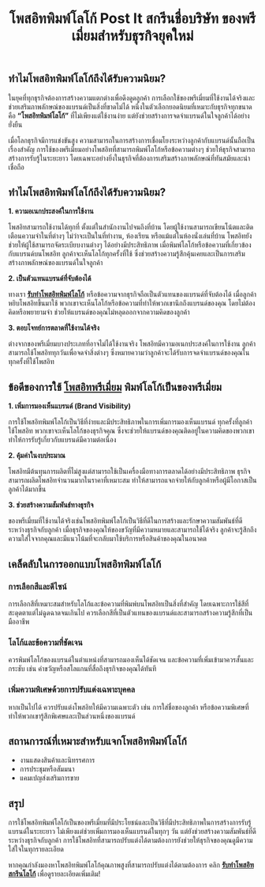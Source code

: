 <!DOCTYPE html>
<html lang="th">
<head>
    <meta charset="UTF-8">
    <meta name="viewport" content="width=device-width, initial-scale=1.0">
    <meta name="description" content="โพสอิทพิมพ์โลโก้: ไอเดียของพรีเมี่ยมสำหรับธุรกิจยุคใหม่">
</head>
<body>
    <header>
        <h1>โพสอิทพิมพ์โลโก้ Post It สกรีนชื่อบริษัท ของพรีเมี่ยมสำหรับธุรกิจยุคใหม่</h1>
    </header>
    <article>
        <section>
            <h2>ทำไมโพสอิทพิมพ์โลโก้ถึงได้รับความนิยม?</h2>
            <p>ในยุคที่ทุกธุรกิจต้องการสร้างความแตกต่างเพื่อดึงดูดลูกค้า การเลือกใช้ของพรีเมี่ยมที่ใช้งานได้จริงและช่วยเสริมภาพลักษณ์ของแบรนด์เป็นสิ่งที่ขาดไม่ได้ หนึ่งในตัวเลือกยอดนิยมที่เหมาะกับธุรกิจทุกขนาดคือ <strong>“โพสอิทพิมพ์โลโก้”</strong> ที่ไม่เพียงแต่ใช้งานง่าย แต่ยังช่วยสร้างการจดจำแบรนด์ในใจลูกค้าได้อย่างยั่งยืน</p>
            <p>เมื่อโลกธุรกิจมีการแข่งขันสูง ความสามารถในการสร้างการเชื่อมโยงระหว่างลูกค้ากับแบรนด์นั้นถือเป็นเรื่องสำคัญ การใช้ของพรีเมี่ยมอย่างโพสอิทที่สามารถพิมพ์โลโก้หรือข้อความต่างๆ ช่วยให้ธุรกิจสามารถสร้างการรับรู้ในระยะยาว โดยเฉพาะอย่างยิ่งในธุรกิจที่ต้องการเสริมสร้างภาพลักษณ์ที่ทันสมัยและน่าเชื่อถือ</p>
        </section>
        <section>
            <h2>ทำไมโพสอิทพิมพ์โลโก้ถึงได้รับความนิยม?</h2>
            <p><strong>1. ความอเนกประสงค์ในการใช้งาน</strong></p>
            <p>โพสอิทสามารถใช้งานได้ทุกที่ ตั้งแต่ในสำนักงานไปจนถึงที่บ้าน โดยผู้ใช้งานสามารถเขียนโน้ตและติดเตือนความจำในที่ต่างๆ ไม่ว่าจะเป็นในที่ทำงาน, ห้องเรียน หรือแม้แต่ในห้องนั่งเล่นที่บ้าน โพสอิทยังช่วยให้ผู้ใช้สามารถจัดระเบียบงานต่างๆ ได้อย่างมีประสิทธิภาพ เมื่อพิมพ์โลโก้หรือข้อความที่เกี่ยวข้องกับแบรนด์บนโพสอิท ลูกค้าจะเห็นโลโก้ทุกครั้งที่ใช้ ซึ่งช่วยสร้างความรู้สึกคุ้นเคยและเป็นการเสริมสร้างภาพลักษณ์ของแบรนด์ในใจลูกค้า</p>
            <p><strong>2. เป็นตัวแทนแบรนด์ที่จับต้องได้</strong></p>
            <p>ทางเรา <b><a href="https://ultimatestationery.blogspot.com/" target="รับผลิตเครื่องเขียนพรีเมี่ยม จำหน่ายสมุดโน๊ตสกรีนโลโก้ โพสอิทมีหน้าปก ชุดเซ็ทกระดาษโน้ต Post It พลาสติกคั่นหน้า ปากกา ดินสอ แฟ้มจั่วปัง สั่งทำโพสต์อิทพรีเมี่ยม ขายส่ง Post-it® 3M">รับทำโพสอิทพิมพ์โลโก้</a></b> หรือข้อความจากธุรกิจถือเป็นตัวแทนของแบรนด์ที่จับต้องได้ เมื่อลูกค้าหยิบโพสอิทขึ้นมาใช้ พวกเขาจะเห็นโลโก้หรือข้อความที่ทำให้พวกเขานึกถึงแบรนด์ของคุณ โดยไม่ต้องคิดหรือพยายามจำ ช่วยให้แบรนด์ของคุณไม่หลุดออกจากความคิดของลูกค้า</p>
            <p><strong>3. ตอบโจทย์การตลาดที่ใช้งานได้จริง</strong></p>
            <p>ต่างจากของพรีเมี่ยมบางประเภทที่อาจไม่ได้ใช้งานจริง โพสอิทมีความอเนกประสงค์ในการใช้งาน ลูกค้าสามารถใช้โพสอิททุกวันเพื่อจดจำสิ่งต่างๆ ซึ่งหมายความว่าลูกค้าจะได้รับการจดจำแบรนด์ของคุณในทุกครั้งที่ใช้โพสอิท</p>
        </section>
        <section>
            <h2>ข้อดีของการใช้ <b><a href="https://chokdeepremium.com/post-it/" target="โพสอิทพรีเมี่ยม พร้อมสกรีนโลโก้ รับทำ Post It พิมพ์ลายน้ำ ตามแบบของคุณ">โพสอิทพรีเมี่ยม</a></b> พิมพ์โลโก้เป็นของพรีเมี่ยม</h2>
            <p><strong>1. เพิ่มการมองเห็นแบรนด์ (Brand Visibility)</strong></p>
            <p>การใช้โพสอิทพิมพ์โลโก้เป็นวิธีที่ง่ายและมีประสิทธิภาพในการเพิ่มการมองเห็นแบรนด์ ทุกครั้งที่ลูกค้าใช้โพสอิท พวกเขาจะเห็นโลโก้ของธุรกิจคุณ ซึ่งจะช่วยให้แบรนด์ของคุณติดอยู่ในความคิดของพวกเขา ทำให้การรับรู้เกี่ยวกับแบรนด์มีความต่อเนื่อง</p>
            <p><strong>2. คุ้มค่าในงบประมาณ</strong></p>
            <p>โพสอิทมีต้นทุนการผลิตที่ไม่สูงแต่สามารถใช้เป็นเครื่องมือทางการตลาดได้อย่างมีประสิทธิภาพ ธุรกิจสามารถผลิตโพสอิทจำนวนมากในราคาที่เหมาะสม ทำให้สามารถแจกจ่ายให้กับลูกค้าหรือผู้มีโอกาสเป็นลูกค้าได้มากขึ้น</p>
            <p><strong>3. ช่วยสร้างความสัมพันธ์ทางธุรกิจ</strong></p>
            <p>ของพรีเมี่ยมที่ใช้งานได้จริงเช่นโพสอิทพิมพ์โลโก้เป็นวิธีที่ดีในการสร้างและรักษาความสัมพันธ์ที่ดีระหว่างธุรกิจกับลูกค้า เมื่อธุรกิจของคุณให้ของขวัญที่มีความหมายและสามารถใช้ได้จริง ลูกค้าจะรู้สึกถึงความใส่ใจจากคุณและมีแนวโน้มที่จะกลับมาใช้บริการหรือสินค้าของคุณในอนาคต</p>
        </section>
        <section>
            <h2>เคล็ดลับในการออกแบบโพสอิทพิมพ์โลโก้</h2>
            <h3>การเลือกสีและดีไซน์</h3>
            <p>การเลือกสีที่เหมาะสมสำหรับโลโก้และข้อความที่พิมพ์บนโพสอิทเป็นสิ่งที่สำคัญ โดยเฉพาะการใช้สีที่สะดุดตาแต่ไม่ฉูดฉาดจนเกินไป ควรเลือกสีที่เป็นตัวแทนของแบรนด์และสามารถสร้างความรู้สึกที่เป็นมืออาชีพ</p>
            <h3>โลโก้และข้อความที่ชัดเจน</h3>
            <p>ควรพิมพ์โลโก้ของแบรนด์ในตำแหน่งที่สามารถมองเห็นได้ชัดเจน และข้อความที่เพิ่มเข้ามาควรสั้นและกระชับ เช่น คำขวัญหรือสโลแกนที่สื่อถึงธุรกิจของคุณได้ทันที</p>
            <h3>เพิ่มความพิเศษด้วยการปรับแต่งเฉพาะบุคคล</h3>
            <p>หากเป็นไปได้ ควรปรับแต่งโพสอิทให้มีความเฉพาะตัว เช่น การใส่ชื่อของลูกค้า หรือข้อความพิเศษที่ทำให้พวกเขารู้สึกพิเศษและเป็นส่วนหนึ่งของแบรนด์</p>
        </section>
        <section>
            <h2>สถานการณ์ที่เหมาะสำหรับแจกโพสอิทพิมพ์โลโก้</h2>
            <ul>
                <li>งานแสดงสินค้าและนิทรรศการ</li>
                <li>การประชุมหรือสัมมนา</li>
                <li>แคมเปญส่งเสริมการขาย</li>
            </ul>
        </section>
        <section>
            <h2>สรุป</h2>
            <p>การใช้โพสอิทพิมพ์โลโก้เป็นของพรีเมี่ยมที่มีประโยชน์และเป็นวิธีที่มีประสิทธิภาพในการสร้างการรับรู้แบรนด์ในระยะยาว ไม่เพียงแต่ช่วยเพิ่มการมองเห็นแบรนด์ในทุกๆ วัน แต่ยังช่วยสร้างความสัมพันธ์ที่ดีระหว่างธุรกิจกับลูกค้า การใช้โพสอิทที่สามารถปรับแต่งได้ตามต้องการยังช่วยให้ธุรกิจของคุณดูมีความใส่ใจในทุกรายละเอียด</p>
            <p>หากคุณกำลังมองหาโพสอิทพิมพ์โลโก้คุณภาพสูงที่สามารถปรับแต่งได้ตามต้องการ คลิก <b><a href="https://chokdeepremium.com/%e0%b9%82%e0%b8%9e%e0%b8%aa%e0%b8%ad%e0%b8%b4%e0%b8%97-post-it-%e0%b8%9e%e0%b8%b4%e0%b8%a1%e0%b8%9e%e0%b9%8c%e0%b9%82%e0%b8%a5%e0%b9%82%e0%b8%81%e0%b9%89-%e0%b8%a3%e0%b8%b1%e0%b8%9a%e0%b8%97%e0%b8%b3/">รับทำโพสอิทสกรีนโลโก้</a></b> เพื่อดูรายละเอียดเพิ่มเติม!</p>
        </section>
    </article>
</body>
</html>
